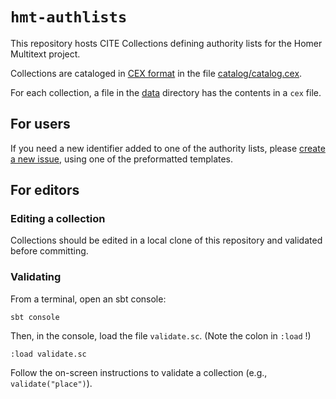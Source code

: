 # `hmt-authlists`

This repository hosts CITE Collections defining authority lists for the Homer Multitext project.

Collections are cataloged in [CEX format](https://github.com/cite-architecture/citedx) in the file [catalog/catalog.cex](catalog/catalog.cex).

For each collection, a file in the [data](data) directory has the contents in a `cex` file.

## For users


If you need a new identifier added to one of the authority lists, please [create a new issue](issues), using one of the preformatted templates.

## For editors

### Editing a collection

Collections should be edited in a local clone of this repository and validated before committing.

### Validating



From a terminal, open an sbt console:

    sbt console


Then, in the console, load the file `validate.sc`.  (Note the colon in  `:load` !)

    :load validate.sc

Follow the on-screen instructions to validate a collection (e.g., `validate("place")`).
